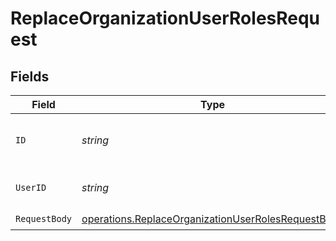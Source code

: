 # ReplaceOrganizationUserRolesRequest


## Fields

| Field                                                                                                                    | Type                                                                                                                     | Required                                                                                                                 | Description                                                                                                              |
| ------------------------------------------------------------------------------------------------------------------------ | ------------------------------------------------------------------------------------------------------------------------ | ------------------------------------------------------------------------------------------------------------------------ | ------------------------------------------------------------------------------------------------------------------------ |
| `ID`                                                                                                                     | *string*                                                                                                                 | :heavy_check_mark:                                                                                                       | The unique identifier of the organization.                                                                               |
| `UserID`                                                                                                                 | *string*                                                                                                                 | :heavy_check_mark:                                                                                                       | The unique identifier of the user.                                                                                       |
| `RequestBody`                                                                                                            | [operations.ReplaceOrganizationUserRolesRequestBody](../../models/operations/replaceorganizationuserrolesrequestbody.md) | :heavy_check_mark:                                                                                                       | N/A                                                                                                                      |